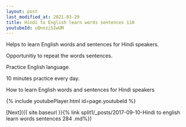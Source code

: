 ```yaml
---
layout: post
last_modified_at: 2021-03-29
title: Hindi to English learn words sentences 110 
youtubeId: uQnnzi5IwUM
---
```

 
 
Helps to learn English words and sentences for Hindi speakers.

Opportunitiy to repeat the words sentences. 

Practice English language. 
 
10 minutes practice every day. 
 
How to learn English words and sentences for Hindi speakers 
 
{% include youtubePlayer.html id=page.youtubeId %}
 
 
[Next]({{ site.baseurl }}{% link  split1/_posts/2017-09-10-Hindi to english learn words sentences 284 .md%})
 

